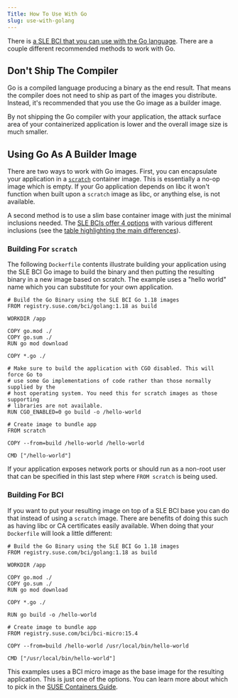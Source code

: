 ```yaml
---
Title: How To Use With Go
slug: use-with-golang
---
```


There is [a SLE BCI that you can use with the Go language](https://registry.suse.com/static/bci/golang/index.html). There are a couple different recommended methods to work with Go.

## Don't Ship The Compiler

Go is a compiled language producing a binary as the end result. That means the compiler does not need to ship as part of the images you distribute. Instead, it's recommended that you use the Go image as a builder image.


By not shipping the Go compiler with your application, the attack surface area of your containerized application is lower and the overall image size is much smaller.

## Using Go As A Builder Image

There are two ways to work with Go images. First, you can encapsulate your application in a [`scratch`](https://hub.docker.com/_/scratch/) container image. This is essentially a no-op image which is empty. If your Go application depends on libc it won't function when built upon a `scratch` image as libc, or anything else, is not available.

A second method is to use a slim base container image with just the minimal inclusions needed. The [SLE BCIs offer 4 options](https://documentation.suse.com/sles/15-SP4/html/SLES-all/cha-bci.html) with various different inclusions (see the [table highlighting the main differences](https://documentation.suse.com/sles/15-SP4/html/SLES-all/cha-bci.html#bci-variants-table)).

### Building For `scratch`

The following `Dockerfile` contents illustrate building your application using the SLE BCI Go image to build the binary and then putting the resulting binary in a new image based on scratch. The example uses a "hello world" name which you can substitute for your own application.

```docker
# Build the Go Binary using the SLE BCI Go 1.18 images
FROM registry.suse.com/bci/golang:1.18 as build

WORKDIR /app

COPY go.mod ./
COPY go.sum ./
RUN go mod download

COPY *.go ./

# Make sure to build the application with CGO disabled. This will force Go to
# use some Go implementations of code rather than those normally supplied by the
# host operating system. You need this for scratch images as those supporting
# libraries are not available.
RUN CGO_ENABLED=0 go build -o /hello-world

# Create image to bundle app
FROM scratch

COPY --from=build /hello-world /hello-world

CMD ["/hello-world"]
```

If your application exposes network ports or should run as a non-root user that can be specified in this last step where `FROM scratch` is being used.

### Building For BCI

If you want to put your resulting image on top of a SLE BCI base you can do that instead of using a `scratch` image. There are benefits of doing this such as having libc or CA certificates easily available. When doing that your `Dockerfile` will look a little different:

```docker
# Build the Go Binary using the SLE BCI Go 1.18 images
FROM registry.suse.com/bci/golang:1.18 as build

WORKDIR /app

COPY go.mod ./
COPY go.sum ./
RUN go mod download

COPY *.go ./

RUN go build -o /hello-world

# Create image to bundle app
FROM registry.suse.com/bci/bci-micro:15.4

COPY --from=build /hello-world /usr/local/bin/hello-world

CMD ["/usr/local/bin/hello-world"]
```

This examples uses a BCI micro image as the base image for the resulting application. This is just one of the options. You can learn more about which to pick in the [SUSE Containers Guide](https://documentation.suse.com/sles/15-SP4/html/SLES-all/cha-bci.html#bci-variants-table).
